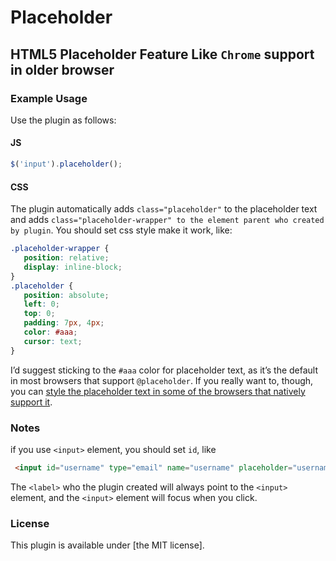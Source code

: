 Placeholder
===========

## HTML5 Placeholder Feature Like `Chrome` support in older browser

### Example Usage

Use the plugin as follows:

#### JS

```js
$('input').placeholder();
```

#### CSS

The plugin automatically adds `class="placeholder"` to the placeholder text and adds `class="placeholder-wrapper" to the element parent who created by plugin`. 
You should set css style make it work, like:

```css
.placeholder-wrapper {
   position: relative;
   display: inline-block;
}
.placeholder {
   position: absolute;
   left: 0;
   top: 0;
   padding: 7px, 4px;
   color: #aaa;
   cursor: text;
}
```

I’d suggest sticking to the `#aaa` color for placeholder text, as it’s the default in most browsers that support `@placeholder`. 
If you really want to, though, you can [style the placeholder text in some of the browsers that natively support it](http://stackoverflow.com/questions/2610497/change-an-inputs-html5-placeholder-color-with-css/2610741#2610741).

### Notes

if you use `<input>` element, you should set `id`, like
 ```html
  <input id="username" type="email" name="username" placeholder="username">
 ```

The `<label>` who the plugin created will always point to the `<input>` element, and the `<input>` element will focus when you click.

### License

This plugin is available under [the MIT license].
